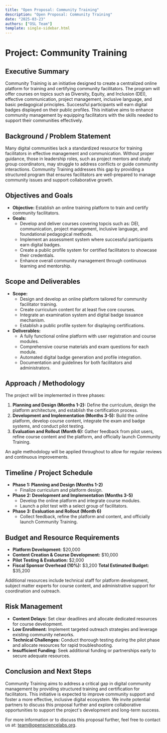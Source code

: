 ```yaml
---
title: "Open Proposal: Community Training"
description: "Open Proposal: Community Training"
date: "2025-03-23"
authors: ["OSL Team"]
template: single-sidebar.html
---
```


# Project: Community Training

## Executive Summary

Community Training is an initiative designed to create a centralized online
platform for training and certifying community facilitators. The program will
offer courses on topics such as Diversity, Equity, and Inclusion (DEI),
effective communication, project management, inclusive language, and basic
pedagogical principles. Successful participants will earn digital badges
displayed on their public profiles. This initiative aims to enhance community
management by equipping facilitators with the skills needed to support their
communities effectively.

## Background / Problem Statement

Many digital communities lack a standardized resource for training facilitators
in effective management and communication. Without proper guidance, those in
leadership roles, such as project mentors and study group coordinators, may
struggle to address conflicts or guide community interactions. Community
Training addresses this gap by providing a structured program that ensures
facilitators are well-prepared to manage community issues and support
collaborative growth.

## Objectives and Goals

- **Objective:** Establish an online training platform to train and certify
  community facilitators.
- **Goals:**
  - Develop and deliver courses covering topcis such as: DEI, communication,
    project management, inclusive language, and foundational pedagogical
    methods.
  - Implement an assessment system where successful participants earn digital
    badges.
  - Create a public profile system for certified facilitators to showcase their
    credentials.
  - Enhance overall community management through continuous learning and
    mentorship.

## Scope and Deliverables

- **Scope:**
  - Design and develop an online platform tailored for community facilitator
    training.
  - Create curriculum content for at least five core courses.
  - Integrate an examination system and digital badge issuance mechanism.
  - Establish a public profile system for displaying certifications.
- **Deliverables:**
  - A fully functional online platform with user registration and course
    modules.
  - Comprehensive course materials and exam questions for each module.
  - Automated digital badge generation and profile integration.
  - Documentation and guidelines for both facilitators and administrators.

## Approach / Methodology

The project will be implemented in three phases:

1. **Planning and Design (Months 1-2):** Define the curriculum, design the
   platform architecture, and establish the certification process.
2. **Development and Implementation (Months 3-5):** Build the online platform,
   develop course content, integrate the exam and badge systems, and conduct
   pilot testing.
3. **Evaluation and Rollout (Month 6):** Gather feedback from pilot users,
   refine course content and the platform, and officially launch Community
   Training.

An agile methodology will be applied throughout to allow for regular reviews and
continuous improvements.

## Timeline / Project Schedule

- **Phase 1: Planning and Design (Months 1-2)**
  - Finalize curriculum and platform design.
- **Phase 2: Development and Implementation (Months 3-5)**
  - Develop the online platform and integrate course modules.
  - Launch a pilot test with a select group of facilitators.
- **Phase 3: Evaluation and Rollout (Month 6)**
  - Collect feedback, refine the platform and content, and officially launch
    Community Training.

## Budget and Resource Requirements

- **Platform Development:** $20,000
- **Content Creation & Course Development:** $10,000
- **Pilot Testing & Evaluation:** $2,000
- **Fiscal Sponsor Overhead (10%):** $3,200 **Total Estimated Budget:** $35,200

Additional resources include technical staff for platform development, subject
matter experts for course content, and administrative support for coordination
and outreach.

## Risk Management

- **Content Delays:** Set clear deadlines and allocate dedicated resources for
  course development.
- **Low Enrollment:** Implement targeted outreach strategies and leverage
  existing community networks.
- **Technical Challenges:** Conduct thorough testing during the pilot phase and
  allocate resources for rapid troubleshooting.
- **Insufficient Funding:** Seek additional funding or partnerships early to
  secure adequate resources.

## Conclusion and Next Steps

Community Training aims to address a critical gap in digital community
management by providing structured training and certification for facilitators.
This initiative is expected to improve community support and foster a more
effective, inclusive digital ecosystem. We invite potential partners to discuss
this proposal further and explore collaborative opportunities to support the
project's development and long-term success.

For more information or to discuss this proposal further, feel free to contact
us at: <team@opensciencelabs.org>.
